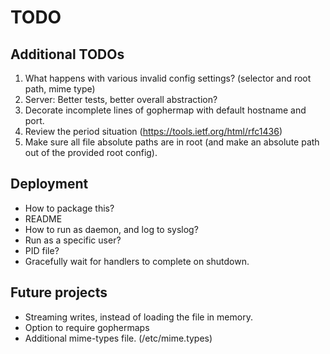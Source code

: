 # TODO

## Additional TODOs
1. What happens with various invalid config settings? (selector and root path, mime type)
2. Server: Better tests, better overall abstraction?
3. Decorate incomplete lines of gophermap with default hostname and port.
4. Review the period situation (https://tools.ietf.org/html/rfc1436)
5. Make sure all file absolute paths are in root (and make an absolute path out of the provided root config).

## Deployment
* How to package this?
* README
* How to run as daemon, and log to syslog?
* Run as a specific user?
* PID file?
* Gracefully wait for handlers to complete on shutdown.

## Future projects
* Streaming writes, instead of loading the file in memory.
* Option to require gophermaps
* Additional mime-types file. (/etc/mime.types)
